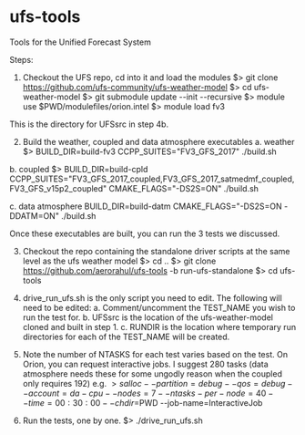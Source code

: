 # ufs-tools
Tools for the Unified Forecast System

Steps:
1. Checkout the UFS repo, cd into it and load the modules
$> git clone https://github.com/ufs-community/ufs-weather-model
$> cd ufs-weather-model
$> git submodule update --init --recursive
$> module use $PWD/modulefiles/orion.intel
$> module load fv3

This is the directory for UFSsrc in step 4b.

2. Build the weather, coupled and data atmosphere executables
a. weather
$> BUILD_DIR=build-fv3 CCPP_SUITES="FV3_GFS_2017" ./build.sh 

b. coupled
$> BUILD_DIR=build-cpld CCPP_SUITES="FV3_GFS_2017_coupled,FV3_GFS_2017_satmedmf_coupled,FV3_GFS_v15p2_coupled" CMAKE_FLAGS="-DS2S=ON" ./build.sh

c. data atmosphere
BUILD_DIR=build-datm CMAKE_FLAGS="-DS2S=ON -DDATM=ON" ./build.sh

Once these executables are built, you can run the 3 tests we discussed.  

3. Checkout the repo containing the standalone driver scripts at the same level as the ufs weather model
$> cd ..
$> git clone https://github.com/aerorahul/ufs-tools -b run-ufs-standalone
$> cd ufs-tools

4. drive_run_ufs.sh is the only script you need to edit.  The following will need to be edited:
a. Comment/uncomment the TEST_NAME you wish to run the test for.
b. UFSsrc is the location of the ufs-weather-model cloned and built in step 1.
c. RUNDIR is the location where temporary run directories for each of the TEST_NAME will be created.

5. Note the number of NTASKS for each test varies  based on the test.
On Orion, you can request interactive jobs.  I suggest 280 tasks (data atmosphere needs these for some ungodly reason when the coupled only requires 192)
e.g.
$> salloc --partition=debug --qos=debug --account=da-cpu --nodes=7 --ntasks-per-node=40 --time=00:30:00 --chdir=$PWD --job-name=InteractiveJob

6. Run the tests, one by one.
$> ./drive_run_ufs.sh
